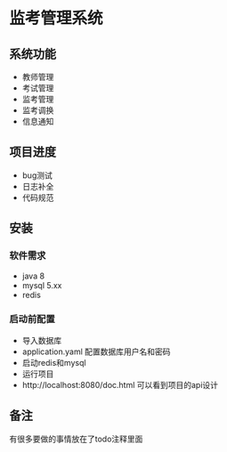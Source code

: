 # 监考管理系统
## 系统功能
- 教师管理
- 考试管理
- 监考管理
- 监考调换
- 信息通知

## 项目进度
- bug测试
- 日志补全
- 代码规范

## 安装

### 软件需求
- java 8
- mysql 5.xx
- redis

### 启动前配置
- 导入数据库
- application.yaml 配置数据库用户名和密码
- 启动redis和mysql
- 运行项目
- http://localhost:8080/doc.html 可以看到项目的api设计

## 备注
有很多要做的事情放在了todo注释里面
